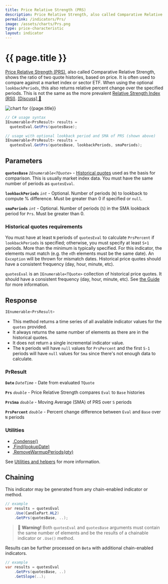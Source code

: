 ```yaml
---
title: Price Relative Strength (PRS)
description: Price Relative Strength, also called Comparative Relative Strength, shows the ratio of two quote histories, based on price.  It is often used to compare against a market index or sector ETF.  When using the optional lookback window, this also returns relative percent change over the specified periods.  This is not the same as the more prevalent Relative Strength Index (RSI).
permalink: /indicators/Prs/
image: /assets/charts/Prs.png
type: price-characteristic
layout: indicator
---
```


# {{ page.title }}

[Price Relative Strength (PRS)](https://en.wikipedia.org/wiki/Relative_strength), also called Comparative Relative Strength, shows the ratio of two quote histories, based on price.  It is often used to compare against a market index or sector ETF.  When using the optional `lookbackPeriods`, this also returns relative percent change over the specified periods.  This is not the same as the more prevalent <a href="{{site.baseurl}}/indicators/Rsi/#content" rel="nofollow">Relative Strength Index (RSI)</a>.
[[Discuss] &#128172;]({{site.github.repository_url}}/discussions/243 "Community discussion about this indicator")

![chart for {{page.title}}]({{site.baseurl}}{{page.image}})

```csharp
// C# usage syntax
IEnumerable<PrsResult> results =
  quotesEval.GetPrs(quotesBase);

// usage with optional lookback period and SMA of PRS (shown above)
IEnumerable<PrsResult> results =
  quotesEval.GetPrs(quotesBase, lookbackPeriods, smaPeriods);
```

## Parameters

**`quotesBase`** _`IEnumerable<TQuote>`_ - [Historical quotes]({{site.baseurl}}/guide/#historical-quotes) used as the basis for comparison.  This is usually market index data.  You must have the same number of periods as `quotesEval`.

**`lookbackPeriods`** _`int`_ - Optional.  Number of periods (`N`) to lookback to compute % difference.  Must be greater than 0 if specified or `null`.

**`smaPeriods`** _`int`_ - Optional.  Number of periods (`S`) in the SMA lookback period for `Prs`.  Must be greater than 0.

### Historical quotes requirements

You must have at least `N` periods of `quotesEval` to calculate `PrsPercent` if `lookbackPeriods` is specified; otherwise, you must specify at least `S+1` periods.  More than the minimum is typically specified.  For this indicator, the elements must match (e.g. the `n`th elements must be the same date).  An `Exception` will be thrown for mismatch dates.  Historical price quotes should have a consistent frequency (day, hour, minute, etc).

`quotesEval` is an `IEnumerable<TQuote>` collection of historical price quotes.  It should have a consistent frequency (day, hour, minute, etc).  See [the Guide]({{site.baseurl}}/guide/#historical-quotes) for more information.

## Response

```csharp
IEnumerable<PrsResult>
```

- This method returns a time series of all available indicator values for the `quotes` provided.
- It always returns the same number of elements as there are in the historical quotes.
- It does not return a single incremental indicator value.
- The `N` periods will have `null` values for `PrsPercent` and the first `S-1` periods will have `null` values for `Sma` since there's not enough data to calculate.

### PrResult

**`Date`** _`DateTime`_ - Date from evaluated `TQuote`

**`Prs`** _`double`_ - Price Relative Strength compares `Eval` to `Base` histories

**`PrsSma`** _`double`_ - Moving Average (SMA) of PRS over `S` periods

**`PrsPercent`** _`double`_ - Percent change difference between `Eval` and `Base` over `N` periods

### Utilities

- [.Condense()]({{site.baseurl}}/utilities#condense)
- [.Find(lookupDate)]({{site.baseurl}}/utilities#find-indicator-result-by-date)
- [.RemoveWarmupPeriods(qty)]({{site.baseurl}}/utilities#remove-warmup-periods)

See [Utilities and helpers]({{site.baseurl}}/utilities#utilities-for-indicator-results) for more information.

## Chaining

This indicator may be generated from any chain-enabled indicator or method.

```csharp
// example
var results = quotesEval
    .Use(CandlePart.HL2)
    .GetPrs(quotesBase, ..);
```

> &#128681; **Warning!** Both `quotesEval` and `quotesBase` arguments must contain the same number of elements and be the results of a chainable indicator or `.Use()` method.

Results can be further processed on `Beta` with additional chain-enabled indicators.

```csharp
// example
var results = quotesEval
    .GetPrs(quotesBase, ..)
    .GetSlope(..);
```
